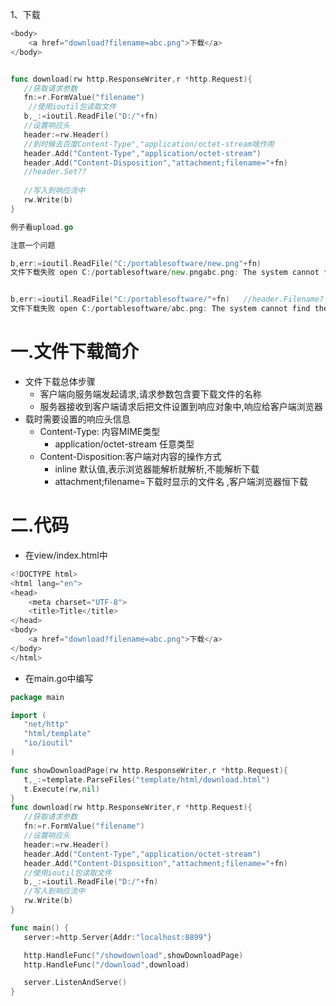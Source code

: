 1、下载

```go
<body>
    <a href="download?filename=abc.png">下载</a>
</body>


func download(rw http.ResponseWriter,r *http.Request){
   //获取请求参数
   fn:=r.FormValue("filename")
    //使用ioutil包读取文件
   b,_:=ioutil.ReadFile("D:/"+fn)
   //设置响应头
   header:=rw.Header()
   //到时候去百度Content-Type","application/octet-stream啥作用
   header.Add("Content-Type","application/octet-stream")
   header.Add("Content-Disposition","attachment;filename="+fn)
   //header.Set??
  
   //写入到响应流中
   rw.Write(b)
}

例子看upload.go

注意一个问题

b,err:=ioutil.ReadFile("C:/portablesoftware/new.png"+fn)
文件下载失败 open C:/portablesoftware/new.pngabc.png: The system cannot find the file specified.


b,err:=ioutil.ReadFile("C:/portablesoftware/"+fn)	//header.Filename?
文件下载失败 open C:/portablesoftware/abc.png: The system cannot find the file specified.
```



# 一.文件下载简介

* 文件下载总体步骤
  * 客户端向服务端发起请求,请求参数包含要下载文件的名称
  * 服务器接收到客户端请求后把文件设置到响应对象中,响应给客户端浏览器
* 载时需要设置的响应头信息
  * Content-Type: 内容MIME类型
    * application/octet-stream 任意类型
  * Content-Disposition:客户端对内容的操作方式
    * inline 默认值,表示浏览器能解析就解析,不能解析下载
    * attachment;filename=下载时显示的文件名 ,客户端浏览器恒下载

# 二.代码

* 在view/index.html中

```go
<!DOCTYPE html>
<html lang="en">
<head>
    <meta charset="UTF-8">
    <title>Title</title>
</head>
<body>
    <a href="download?filename=abc.png">下载</a>
</body>
</html>
```

* 在main.go中编写

```go
package main

import (
   "net/http"
   "html/template"
   "io/ioutil"
)

func showDownloadPage(rw http.ResponseWriter,r *http.Request){
   t,_:=template.ParseFiles("template/html/download.html")
   t.Execute(rw,nil)
}
func download(rw http.ResponseWriter,r *http.Request){
   //获取请求参数
   fn:=r.FormValue("filename")
   //设置响应头
   header:=rw.Header()
   header.Add("Content-Type","application/octet-stream")
   header.Add("Content-Disposition","attachment;filename="+fn)
   //使用ioutil包读取文件
   b,_:=ioutil.ReadFile("D:/"+fn)
   //写入到响应流中
   rw.Write(b)
}

func main() {
   server:=http.Server{Addr:"localhost:8899"}

   http.HandleFunc("/showdownload",showDownloadPage)
   http.HandleFunc("/download",download)

   server.ListenAndServe()
}
```


